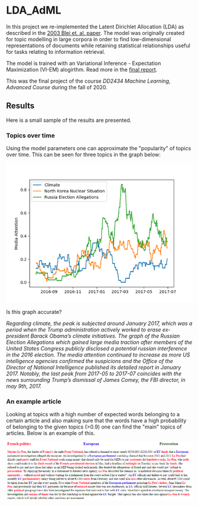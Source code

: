 # LDA_AdML

In this project we re-implemented the Latent Dirichlet Allocation (LDA) as described in the [2003 Blei et. al. paper](https://github.com/Javigsv/LDA_AdML/blob/main/LDA%20paper.pdf). The model was originally created for topic modelling in large corpora in order to find low-dimensional representations of documents while retaining statistical relationships useful for tasks relating to information retrieval.

The model is trained with an Variational Inference - Expectation Maximization (VI-EM) alogirthm. Read more in the [final report](https://github.com/Javigsv/LDA_AdML/blob/main/Report%20-%20Large%20VI%20-%20DD2434.pdf).

This was the final project of the course _DD2434 Machine Learning, Advanced Course_ during the fall of 2020.

## Results

Here is a small sample of the results are presented.

### Topics over time

Using the model parameters one can approximate the "popularity" of topics over time. This can be seen for three topics in the graph below:

![Topics over time](/Images/topicsovertime.png)

Is this graph accurate?

_Regarding climate, the peak is subjected around January 2017, which was a period when the Trump administration actively worked to erase ex-president Barack Obama’s climate initiatives. The graph of the Russian Election Allegations which gained large media traction after members of the United States Congress publicly disclosed a potential russian interference in the 2016 election. The media attention continued to increase as more US intelligence agencies confirmed the suspicions and the Office of the Director of National Intelligence published its detailed report in January 2017. Notably, the last peak from 2017-05 to 2017-07 coincides with the news surrounding Trump’s dismissal of James Comey, the FBI director, in may 9th, 2017._

### An example article

Looking at topics with a high number of expected words belonging to a certain article and also making sure that the words have a high probability of belonging to the given topics (>0.9) one can find the "main" topics of articles. Below is an example of this.

![Example article](/Images/ExampleArticle.png)
